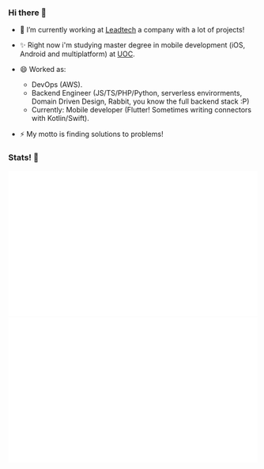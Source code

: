 ### Hi there 👋

- 🔭 I’m currently working at [Leadtech](https://leadtech.com/) a company with a lot of projects! 

- ✨ Right now i'm studying master degree in mobile development (iOS, Android and multiplatform) at [UOC](https://www.uoc.edu/portal/en/index.html).

- 😄 Worked as:
  - DevOps (AWS). 
  - Backend Engineer (JS/TS/PHP/Python, serverless envirorments, Domain Driven Design, Rabbit, you know the full backend stack :P)
  - Currently: Mobile developer (Flutter! Sometimes writing connectors with Kotlin/Swift).

- ⚡ My motto is finding solutions to problems!

### Stats! 🔭

![](https://github.com/sdurban/github-stats/blob/master/generated/overview.svg)
![](https://github.com/sdurban/github-stats/blob/master/generated/languages.svg)
